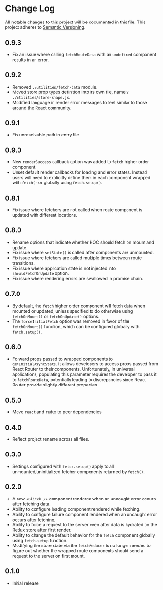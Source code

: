# Change Log

All notable changes to this project will be documented in this file. This project adheres to [Semantic Versioning](http://semver.org/).

## 0.9.3

* Fix an issue where calling `fetchRouteData` with an `undefined` component results in an error.

## 0.9.2

* Removed `./utilities/fetch-data` module.
* Moved store prop types definition into its own file, namely `./utilities/store-shape.js`.
* Modified language in render error messages to feel similar to those around the React community.

## 0.9.1

* Fix unresolvable path in entry file

## 0.9.0

* New `renderSuccess` callback option was added to `fetch` higher order component.
* Unset default render callbacks for loading and error states. Instead users will need to explicitly define them in each component wrapped with `fetch()` or globally using `fetch.setup()`.

## 0.8.1

* Fix issue where fetchers are not called when route component is updated with different locations.

## 0.8.0

* Rename options that indicate whether HOC should fetch on mount and update.
* Fix issue where `setState()` is called after components are unmounted.
* Fix issue where fetchers are called multiple times between route transitions.
* Fix issue where application state is not injected into `shouldFetchOnUpdate` option.
* Fix issue where rendering errors are swallowed in promise chain.

## 0.7.0

* By default, the `fetch` higher order component will fetch data when mounted or updated, unless specified to do otherwise using `fetchOnMount()` or `fetchOnUpdate()` options.
* The `forceInitialFetch` option was removed in favor of the `fetchOnMount()` function, which can be configured globally with `fetch.setup()`.

## 0.6.0

* Forward props passed to wrapped components to `getInitialAsyncState`. It allows developers to access props passed from React Router to their components. Unfortunately, in universal applications, populating this parameter requires the developer to pass it to `fetchRouteData`, potentially leading to discrepancies since React Router provide slightly different properties.

## 0.5.0

* Move `react` and `redux` to peer dependencies

## 0.4.0

* Reflect project rename across all files.

## 0.3.0

* Settings configured with `fetch.setup()` apply to all unmounted/uninitialized fetcher components returned by `fetch()`.

## 0.2.0

* A new `<Glitch />` component rendered when an uncaught error occurs after fetching data.
* Ability to configure loading component rendered while fetching.
* Ability to configure failure component rendered when an uncaught error occurs after fetching.
* Ability to force a request to the server even after data is hydrated on the Redux store after first render.
* Ability to change the default behavior for the `fetch` component globally using `fetch.setup` function.
* Modifying the store state via the `fetchReducer` is no longer needed to figure out whether the wrapped route components should send a request to the server on first mount.

## 0.1.0

* Initial release
